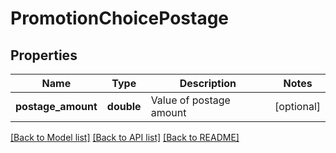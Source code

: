 # PromotionChoicePostage

## Properties
Name | Type | Description | Notes
------------ | ------------- | ------------- | -------------
**postage_amount** | **double** | Value of postage amount | [optional] 

[[Back to Model list]](../README.md#documentation-for-models) [[Back to API list]](../README.md#documentation-for-api-endpoints) [[Back to README]](../README.md)



